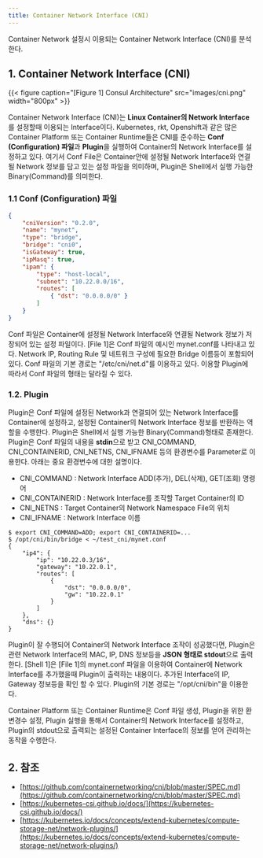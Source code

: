 ```yaml
---
title: Container Network Interface (CNI)
---
```


Container Network 설정시 이용되는 Container Network Interface (CNI)를 분석한다.

## 1. Container Network Interface (CNI)

{{< figure caption="[Figure 1] Consul Architecture" src="images/cni.png" width="800px" >}}

Container Network Interface (CNI)는 **Linux Container의 Network Interface**를 설정할때 이용되는 Interface이다. Kubernetes, rkt, Openshift과 같은 많은 Container Platform 또는 Container Runtime들은 CNI를 준수하는 **Conf (Configuration) 파일**과 **Plugin**을 실행하여 Container의 Network Interface를 설정하고 있다. 여기서 Conf File은 Container안에 설정될 Network Interface와 연결될 Network 정보를 담고 있는 설정 파일을 의미하며, Plugin은 Shell에서 실행 가능한 Binary(Command)를 의미한다.

### 1.1 Conf (Configuration) 파일

```json {caption="[File 1] mynet.conf", linenos=table}
{
	"cniVersion": "0.2.0",
	"name": "mynet",
	"type": "bridge",
	"bridge": "cni0",
	"isGateway": true,
	"ipMasq": true,
	"ipam": {
		"type": "host-local",
		"subnet": "10.22.0.0/16",
		"routes": [
			{ "dst": "0.0.0.0/0" }
		]
	}
}
```

Conf 파일은 Container에 설정될 Network Interface와 연결될 Network 정보가 저장되어 있는 설정 파일이다. [File 1]은 Conf 파일의 예시인 mynet.conf를 나타내고 있다. Network IP, Routing Rule 및 네트워크 구성에 필요한 Bridge 이름등이 포함되어 있다. Conf 파일의 기본 경로는 "/etc/cni/net.d"를 이용하고 있다. 이용할 Plugin에 따라서 Conf 파일의 형태는 달라질 수 있다.

### 1.2. Plugin

Plugin은 Conf 파일에 설정된 Network과 연결되어 있는 Network Interface를 Container에 설정하고, 설정된 Container의 Network Interface 정보를 반환하는 역할을 수행한다. Plugin은 Shell에서 실행 가능한 Binary(Command)형태로 존재한다. Plugin은 Conf 파일의 내용을 **stdin**으로 받고 CNI_COMMAND, CNI_CONTAINERID, CNI_NETNS, CNI_IFNAME 등의 환경변수를 Parameter로 이용한다. 아래는 중요 환경변수에 대한 설명이다.

* CNI_COMMAND : Network Interface ADD(추가), DEL(삭제), GET(조회) 명령어
* CNI_CONTAINERID : Network Interface를 조작할 Target Container의 ID
* CNI_NETNS : Target Container의 Network Namespace File의 위치
* CNI_IFNAME : Network Interface 이름

```shell {caption="[Shell 1] mynet.conf 적용", linenos=table}
$ export CNI_COMMAND=ADD; export CNI_CONTAINERID=...
$ /opt/cni/bin/bridge < ~/test_cni/mynet.conf
{
    "ip4": {
        "ip": "10.22.0.3/16",
        "gateway": "10.22.0.1",
        "routes": [
            {
                "dst": "0.0.0.0/0",
                "gw": "10.22.0.1"
            }
        ]
    },
    "dns": {}
}
```

Plugin이 잘 수행되어 Container의 Network Interface 조작이 성공했다면, Plugin은 관련 Network Interface의 MAC, IP, DNS 정보등을 **JSON 형태로 stdout**으로 출력한다. [Shell 1]은 [File 1]의 mynet.conf 파일을 이용하여 Container에 Network Interface를 추가했을때 Plugin이 출력하는 내용이다. 추가된 Interface의 IP, Gateway 정보등을 확인 할 수 있다. Plugin의 기본 경로는 "/opt/cni/bin"을 이용한다.

Container Platform 또는 Container Runtime은 Conf 파일 생성, Plugin을 위한 환변경수 설정, Plugin 실행을 통해서 Container의 Network Interface를 설정하고, Plugin의 stdout으로 출력되는 설정된 Container Interface의 정보를 얻어 관리하는 동작을 수행한다.

## 2. 참조

* [https://github.com/containernetworking/cni/blob/master/SPEC.md](https://github.com/containernetworking/cni/blob/master/SPEC.md)
* [https://kubernetes-csi.github.io/docs/](https://kubernetes-csi.github.io/docs/)
* [https://kubernetes.io/docs/concepts/extend-kubernetes/compute-storage-net/network-plugins/](https://kubernetes.io/docs/concepts/extend-kubernetes/compute-storage-net/network-plugins/)